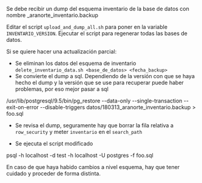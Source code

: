 Se debe recibir un dump del esquema inventario de la base de datos con nombre <fecha>\_aranorte_inventario.backup

Editar el script `upload_and_dump_all.sh` para poner <fecha> en la variable `INVENTARIO_VERSION`. Ejecutar el script para regenerar todas las bases de datos.

Si se quiere hacer una actualización parcial:

-   Se eliminan los datos del esquema de inventario `delete_inventario_data.sh <base_de_datos> <fecha_backup>`
-   Se convierte el dump a sql. Dependiendo de la versión con que se haya hecho el dump y la versión que se use para recuperar puede haber problemas, por eso mejor pasar a sql

/usr/lib/postgresql/9.5/bin/pg_restore --data-only --single-transaction --exit-on-error --disable-triggers datos/180313_aranorte_inventario.backup > foo.sql

-   Se revisa el dump, seguramente hay que borrar la fila relativa a `row_security` y meter `inventario` en el `search_path`

-   Se ejecuta el script modificado

psql -h localhost -d test -h localhost -U postgres -f foo.sql

En caso de que haya habido cambios a nivel esquema, hay que tener cuidado y proceder de forma distinta.
